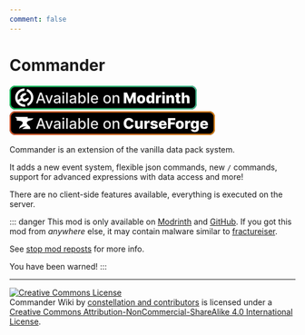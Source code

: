 ```yaml
---
comment: false
---
```

# Commander <Badge type="warning" text="beta" />

<div class="badge-holder">

[![Available on Modrinth](https://raw.githubusercontent.com/melontini/mini-badges/main/minecraft/modrinth.svg)](https://modrinth.com/mod/cmd)
[![Available on CurseForge](https://raw.githubusercontent.com/melontini/mini-badges/main/minecraft/curseforge.svg)](https://www.curseforge.com/minecraft/mc-mods/cmd-project)

</div>

Commander is an extension of the vanilla data pack system.

It adds a new event system, flexible json commands, new `/` commands, support for advanced expressions with data access and more!

There are no client-side features available, everything is executed on the server. 

::: danger
This mod is only available on [Modrinth](https://modrinth.com/mod/cmd) and [GitHub](https://github.com/constellation-mc/commander). If you got this mod from *anywhere* else, it may contain malware similar to [fractureiser](https://github.com/fractureiser-investigation/fractureiser).

See [stop mod reposts](https://stopmodreposts.org/) for more info.

You have been warned!
:::

***

<a rel="license" href="http://creativecommons.org/licenses/by-nc-sa/4.0/"><img alt="Creative Commons License" style="border-width:0" src="https://i.creativecommons.org/l/by-nc-sa/4.0/88x31.png" /></a><br /><span xmlns:dct="http://purl.org/dc/terms/" href="http://purl.org/dc/dcmitype/Text" property="dct:title" rel="dct:type">Commander Wiki</span> by <a xmlns:cc="http://creativecommons.org/ns#" href="https://github.com/constellation-mc/commander/tree/documentation" property="cc:attributionName" rel="cc:attributionURL">constellation and contributors</a> is licensed under a <a rel="license" href="http://creativecommons.org/licenses/by-nc-sa/4.0/">Creative Commons Attribution-NonCommercial-ShareAlike 4.0 International License</a>.